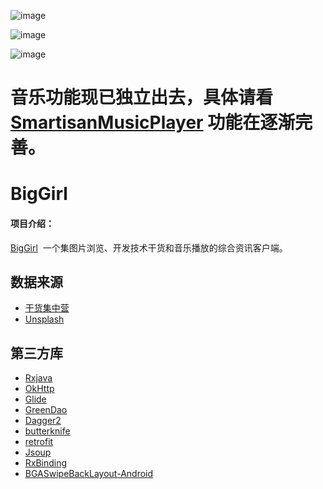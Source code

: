  
![image](https://github.com/1900Star/OkStar/blob/master/Screenshot/main.jpg)


![image](https://github.com/1900Star/OkStar/blob/master/Screenshot/music.jpg)

![image](https://github.com/1900Star/BigGril/blob/master/Screenshot_png/b.png)

# 音乐功能现已独立出去，具体请看 [SmartisanMusicPlayer](https://github.com/1900Star/SmartisanMusicPlayer) 功能在逐渐完善。

# BigGirl

#### 项目介绍：
[BigGirl](https://github.com/1900Star/BigGirl)  一个集图片浏览、开发技术干货和音乐播放的综合资讯客户端。<br>


## 数据来源
   * [干货集中营](http://gank.io/)
   * [Unsplash](http://www.unsplash.com/)
  
## 第三方库
  * [Rxjava](https://github.com/ReactiveX/RxJava)  
  * [OkHttp](https://github.com/square/okhttp)
  * [Glide](https://github.com/bumptech/glide)
  * [GreenDao](https://github.com/greenrobot/greenDAO)
  * [Dagger2](https://github.com/square/dagger)
  * [butterknife](https://github.com/JakeWharton/butterknife)
  * [retrofit](https://github.com/square/retrofit)
  * [Jsoup](https://github.com/jhy/jsoup) 
  * [RxBinding](https://github.com/JakeWharton/RxBinding)
  * [BGASwipeBackLayout-Android](https://github.com/bingoogolapple/BGASwipeBackLayout-Android)




